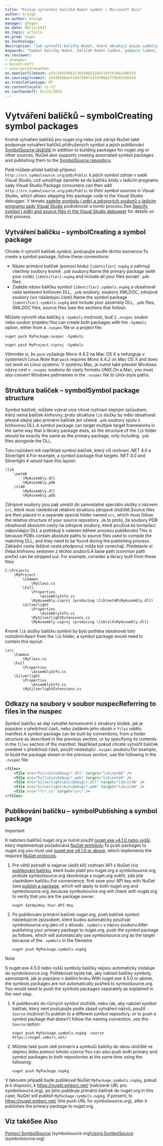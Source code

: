 ```yaml
---
title: "Postup vytvoření balíčků NuGet symbol | Microsoft Docs"
author: kraigb
ms.author: kraigb
manager: ghogen
ms.date: 09/12/2017
ms.topic: article
ms.prod: nuget
ms.technology: 
description: "Jak vytvořit balíčky NuGet, které obsahují pouze symboly pro podporu ladění dalších balíčcích NuGet v sadě Visual Studio."
keywords: "Symbol balíčky NuGet, balíček NuGet ladění, podpora ladění, balíček symboly, konvence symbol balíček NuGet"
ms.reviewer:
- anangaur
- karann-msft
- unniravindranathan
ms.openlocfilehash: e25c34442861c36e9002120afc03cb39ea396f54
ms.sourcegitcommit: 262d026beeffd4f3b6fc47d780a2f701451663a8
ms.translationtype: MT
ms.contentlocale: cs-CZ
ms.lasthandoff: 01/25/2018
---
```

# <a name="creating-symbol-packages"></a><span data-ttu-id="639c0-104">Vytváření balíčků – symbol</span><span class="sxs-lookup"><span data-stu-id="639c0-104">Creating symbol packages</span></span>

<span data-ttu-id="639c0-105">Kromě vytváření balíčků pro nuget.org nebo jiné zdroje NuGet také podporuje vytváření balíčků přidružených symbol a jejich publikování [SymbolSource úložiště](http://www.symbolsource.org/Public).</span><span class="sxs-lookup"><span data-stu-id="639c0-105">In addition to building packages for nuget.org or other sources, NuGet also supports creating associated symbol packages and publishing them to the [SymbolSource repository](http://www.symbolsource.org/Public).</span></span>

<span data-ttu-id="639c0-106">Poté můžete přidat balíček příjemci `http://srv.symbolsource.org/pdb/Public` k jejich symbol zdroje v sadě Visual Studio, což umožňuje zanoříte se do balíčku kódu v ladicím programu sady Visual Studio.</span><span class="sxs-lookup"><span data-stu-id="639c0-106">Package consumers can then add `http://srv.symbolsource.org/pdb/Public` to their symbol sources in Visual Studio, which allows stepping into package code in the Visual Studio debugger.</span></span> <span data-ttu-id="639c0-107">V tématu [zadejte symbolu (.pdb) a zdrojových souborů v ladicím programu sady Visual Studio](/visualstudio/debugger/specify-symbol-dot-pdb-and-source-files-in-the-visual-studio-debugger) podrobnosti o tomto procesu.</span><span class="sxs-lookup"><span data-stu-id="639c0-107">See [Specify symbol (.pdb) and source files in the Visual Studio debugger](/visualstudio/debugger/specify-symbol-dot-pdb-and-source-files-in-the-visual-studio-debugger) for details on that process.</span></span>

## <a name="creating-a-symbol-package"></a><span data-ttu-id="639c0-108">Vytváření balíčku – symbol</span><span class="sxs-lookup"><span data-stu-id="639c0-108">Creating a symbol package</span></span>

<span data-ttu-id="639c0-109">Chcete-li vytvořit balíček symbol, postupujte podle těchto konvence:</span><span class="sxs-lookup"><span data-stu-id="639c0-109">To create a symbol package, follow these conventions:</span></span>

- <span data-ttu-id="639c0-110">Název primární balíček (pomocí kódu) `{identifier}.nupkg` a zahrnují všechny soubory kromě `.pdb` soubory.</span><span class="sxs-lookup"><span data-stu-id="639c0-110">Name the primary package (with your code) `{identifier}.nupkg` and include all your files except `.pdb` files.</span></span>
- <span data-ttu-id="639c0-111">Zadejte název balíčku symbol `{identifier}.symbols.nupkg` a obsahovat vaše sestavení knihoven DLL, `.pdb` soubory, soubory XMLDOC, zdrojové soubory (viz následující části).</span><span class="sxs-lookup"><span data-stu-id="639c0-111">Name the symbol package `{identifier}.symbols.nupkg` and include your assembly DLL, `.pdb` files, XMLDOC files, source files (see the sections that follow).</span></span>

<span data-ttu-id="639c0-112">Můžete vytvořit oba balíčky s `-Symbols` možnosti, buď z `.nuspec` soubor nebo soubor projektu:</span><span class="sxs-lookup"><span data-stu-id="639c0-112">You can create both packages with the `-Symbols` option, either from a `.nuspec` file or a project file:</span></span>

```cli
nuget pack MyPackage.nuspec -Symbols

nuget pack MyProject.csproj -Symbols
```

<span data-ttu-id="639c0-113">Všimněte si, že `pack` vyžaduje Mono 4.4.2 na Mac OS X a nefunguje v systémech Linux.</span><span class="sxs-lookup"><span data-stu-id="639c0-113">Note that `pack` requires Mono 4.4.2 on Mac OS X and does not work on Linux systems.</span></span> <span data-ttu-id="639c0-114">V systému Mac, je nutné také převést Windows názvy cest v `.nuspec` souboru do cesty formátu UNIX.</span><span class="sxs-lookup"><span data-stu-id="639c0-114">On a Mac, you must also convert Windows pathnames in the `.nuspec` file to Unix-style paths.</span></span>

## <a name="symbol-package-structure"></a><span data-ttu-id="639c0-115">Struktura balíček – symbol</span><span class="sxs-lookup"><span data-stu-id="639c0-115">Symbol package structure</span></span>

<span data-ttu-id="639c0-116">Symbol balíček, můžete vybrat více cílové rozhraní stejným způsobem, který nemá balíček knihovny, proto struktura `lib` složky by mělo obsahovat přesně stejný jako primární balíček jen včetně `.pdb` soubory spolu s knihovnou DLL.</span><span class="sxs-lookup"><span data-stu-id="639c0-116">A symbol package can target multiple target frameworks in the same way that a library package does, so the structure of the `lib` folder should be exactly the same as the primary package, only including `.pdb` files alongside the DLL.</span></span>

<span data-ttu-id="639c0-117">Toto rozložení mít například symbol balíček, který cílí rozhraní .NET 4.0 a Silverlight 4:</span><span class="sxs-lookup"><span data-stu-id="639c0-117">For example, a symbol package that targets .NET 4.0 and Silverlight 4 would have this layout:</span></span>

    \lib
        \net40
            \MyAssembly.dll
            \MyAssembly.pdb
        \sl40
            \MyAssembly.dll
            \MyAssembly.pdb

<span data-ttu-id="639c0-118">Zdrojové soubory jsou pak umístit do samostatné speciální složky s názvem `src`, které musí následovat relativní strukturu zdrojové úložiště.</span><span class="sxs-lookup"><span data-stu-id="639c0-118">Source files are then placed in a separate special folder named `src`, which must follow the relative structure of your source repository.</span></span> <span data-ttu-id="639c0-119">Je to proto, že soubory PDB obsahovat absolutní cesty na zdrojové soubory, které používá ke kompilaci odpovídající DLL a potřebují k nalezen během procesu publikování.</span><span class="sxs-lookup"><span data-stu-id="639c0-119">This is because PDBs contain absolute paths to source files used to compile the matching DLL, and they need to be found during the publishing process.</span></span> <span data-ttu-id="639c0-120">Základní cesta (běžné cesta předponu) může být vynechají. Představte si třeba knihovnu sestaven z těchto souborů:</span><span class="sxs-lookup"><span data-stu-id="639c0-120">A base path (common path prefix) can be stripped out. For example, consider a library built from these files:</span></span>

    C:\Projects
        \MyProject
            \Common
                \MyClass.cs
            \Full
                \Properties
                    \AssemblyInfo.cs
                \MyAssembly.csproj (producing \lib\net40\MyAssembly.dll)
            \Silverlight
                \Properties
                    \AssemblyInfo.cs
                \MySilverlightExtensions.cs
                \MyAssembly.csproj (producing \lib\sl4\MyAssembly.dll)

<span data-ttu-id="639c0-121">Kromě `lib` složky balíčku symbol by bylo potřeba obsahovat toto rozložení:</span><span class="sxs-lookup"><span data-stu-id="639c0-121">Apart from the `lib` folder, a symbol package would need to contain this layout:</span></span>

    \src
        \Common
            \MyClass.cs
        \Full
            \Properties
                \AssemblyInfo.cs
        \Silverlight
            \Properties
                \AssemblyInfo.cs
            \MySilverlightExtensions.cs

## <a name="referring-to-files-in-the-nuspec"></a><span data-ttu-id="639c0-122">Odkazy na soubory v soubor nuspec</span><span class="sxs-lookup"><span data-stu-id="639c0-122">Referring to files in the nuspec</span></span>

<span data-ttu-id="639c0-123">Symbol balíčku se dají vytvářet konvencemi z struktury složek, jak je popsáno v předchozí části, nebo zadáním jeho obsah v `files` oddílu manifest.</span><span class="sxs-lookup"><span data-stu-id="639c0-123">A symbol package can be built by conventions, from a folder structure as described in the previous section, or by specifying its contents in the `files` section of the manifest.</span></span> <span data-ttu-id="639c0-124">Například pokud chcete vytvořit balíček uvedené v předchozí části, použít následující `.nuspec` souboru:</span><span class="sxs-lookup"><span data-stu-id="639c0-124">For example, to build the package shown in the previous section, use the following in the `.nuspec` file:</span></span>

```xml
<files>
    <file src="Full\bin\Debug\*.dll" target="lib\net40" />
    <file src="Full\bin\Debug\*.pdb" target="lib\net40" />
    <file src="Silverlight\bin\Debug\*.dll" target="lib\sl40" />
    <file src="Silverlight\bin\Debug\*.pdb" target="lib\sl40" />
    <file src="**\*.cs" target="src" />
</files>
```

## <a name="publishing-a-symbol-package"></a><span data-ttu-id="639c0-125">Publikování balíčku – symbol</span><span class="sxs-lookup"><span data-stu-id="639c0-125">Publishing a symbol package</span></span>

> [!Important]
> <span data-ttu-id="639c0-126">K nabízení balíčků nuget.org je nutné použít [nuget.exe v4.1.0 nebo vyšší](https://www.nuget.org/downloads), který implementuje požadovaná [NuGet protokoly](../api/nuget-protocols.md).</span><span class="sxs-lookup"><span data-stu-id="639c0-126">To push packages to nuget.org you must use [nuget.exe v4.1.0 or above](https://www.nuget.org/downloads), which implements the required [NuGet protocols](../api/nuget-protocols.md).</span></span>

1. <span data-ttu-id="639c0-127">Pro větší pohodlí si nejprve uložit klíč rozhraní API s NuGet (viz [publikování balíčku](../create-packages/publish-a-package.md), které bude platit pro nuget.org a symbolsource.org, protože symbolsource.org zkontroluje s nuget.org ověřit, zda jste vlastníkem balíčku.</span><span class="sxs-lookup"><span data-stu-id="639c0-127">For convenience, first save your API key with NuGet (see [publish a package](../create-packages/publish-a-package.md), which will apply to both nuget.org and symbolsource.org, because symbolsource.org will check with nuget.org to verify that you are the package owner.</span></span>

    ```cli
    nuget SetApiKey Your-API-Key
    ```

1. <span data-ttu-id="639c0-128">Po publikování primární balíček nuget.org, push balíček symbol následujícím způsobem, které budou automaticky používat symbolsource.org jako cíl z důvodu `.symbols` v názvu souboru:</span><span class="sxs-lookup"><span data-stu-id="639c0-128">After publishing your primary package to nuget.org, push the symbol package as follows, which will automatically use symbolsource.org as the target because of the `.symbols` in the filename:</span></span>

    ```cli
    nuget push MyPackage.symbols.nupkg
    ```
> [!Note]
> <span data-ttu-id="639c0-129">S nuget.exe 4.5.0 nebo vyšší symboly balíčky nejsou automaticky instaluje do symbolsource.org. Potřebovali byste tak, aby nabízel balíčky symboly samostatně, jak je popsáno v dalším kroku.</span><span class="sxs-lookup"><span data-stu-id="639c0-129">With nuget.exe 4.5.0 or above, the symbols packages are not automatically pushed to symbolsource.org. You would need to push the symbols packages separately as explained in the next step.</span></span>

1. <span data-ttu-id="639c0-130">K publikování do různých symbol úložiště, nebo tak, aby nabízel symbol balíček, který není postupujte podle zásad vytváření názvů, použít `-Source` možnost:</span><span class="sxs-lookup"><span data-stu-id="639c0-130">To publish to a different symbol repository, or to push a symbol package that doesn't follow the naming convention, use the `-Source` option:</span></span>

    ```cli
    nuget push MyPackage.symbols.nupkg -source https://nuget.smbsrc.net/
    ```

1. <span data-ttu-id="639c0-131">Můžete také push obě primární a symbolů balíčky do obou úložiště ve stejnou dobu pomocí tohoto vzorce:</span><span class="sxs-lookup"><span data-stu-id="639c0-131">You can also push both primary and symbol packages to both repositories at the same time using the following:</span></span>

    ```cli
    nuget push MyPackage.nupkg
    ```

<span data-ttu-id="639c0-132">V takovém případě bude publikovat NuGet `MyPackage.symbols.nupkg`, pokud je k dispozici, k https://nuget.smbsrc.net/ (nabízené URL pro symbolsource.org), po jeho publikuje primární balíček do nuget.org.</span><span class="sxs-lookup"><span data-stu-id="639c0-132">In this case, NuGet will publish `MyPackage.symbols.nupkg`, if present, to https://nuget.smbsrc.net/ (the push URL for symbolsource.org), after it publishes the primary package to nuget.org.</span></span>

## <a name="see-also"></a><span data-ttu-id="639c0-133">Viz také</span><span class="sxs-lookup"><span data-stu-id="639c0-133">See Also</span></span>

<span data-ttu-id="639c0-134">[Pomocí SymbolSource](https://www.symbolsource.org/Public/Wiki/Using) (symbolsource.org)</span><span class="sxs-lookup"><span data-stu-id="639c0-134">[Using SymbolSource](https://www.symbolsource.org/Public/Wiki/Using) (symbolsource.org)</span></span>

